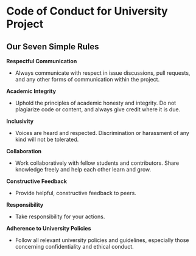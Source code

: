 # Code of Conduct for University Project

## Our Seven Simple Rules

**Respectful Communication**
- Always communicate with respect in issue discussions, pull requests, and any other forms of communication within the project.

**Academic Integrity**
- Uphold the principles of academic honesty and integrity. Do not plagiarize code or content, and always give credit where it is due.

**Inclusivity**
- Voices are heard and respected. Discrimination or harassment of any kind will not be tolerated.

**Collaboration**
- Work collaboratively with fellow students and contributors. Share knowledge freely and help each other learn and grow.

**Constructive Feedback**
- Provide helpful, constructive feedback to peers. 

**Responsibility**
- Take responsibility for your actions.

**Adherence to University Policies**
- Follow all relevant university policies and guidelines, especially those concerning confidentiality and ethical conduct.
